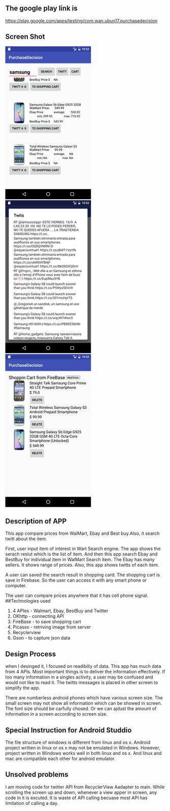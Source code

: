 ## The google play link is 
https://play.google.com/apps/testing/com.wan.ubun17.purchasedecision

## Screen Shot
![serach image](./image/search_resize1.png)
![serach image](./image/twitt_resize.png)
![serach image](./image/cart_resize.png)

## Description of APP
This app compare prices from WalMart, Ebay and Best buy.Also, it search twitt about the item.

First, user input item of interest in Wart Search engine. The app shows the serach reslut which
is the list of item. And then this app search Ebay and BestBuy for individual item in WalMart Search item. The Ebay has many sellers. It shows range of prices. Also, this app shows twitts of each item.

A user can saved the search result in shopping card. The shopping cart is save in Firebase.
So the user can access it with any smart phone or computer.

The user can compare prices anywhere that it has cell phone signal.
##Technologies used
1. 4 APIes - Walmart, Ebay, BestBuy and Twitter
2. OKhttp - connecting API
3. FireBase - to save shopping cart
4. Picasso - retriving image from server
5. Recyclerview
6. Gson - to capture json data

## Design Process
when I desinged it, I focused on readibiliy of data. This app has much data from 4 APIs.
Most important things is to deliver the information effectively. If too many information in a singles
activity, a user may be confused and would not like to read it. The twitts messages is placed in other
screen to simplify the app. 

There are numberless android phones which have various screen size. The small screen may not show
all information which can be showed in screen. The font size should be carfully chosed. Or we can 
ajdust the amount of information in a screen according to screen size.

## Special Instruction for Android Studdio
The file structure of windows is different from linux and os x. Android project written in linux or os x
may not be emulated in Windows. However, project written in Windows works well in both linux and os x. And linux and mac are compatible each other for android emulator.

## Unsolved problems
I am moving code for twitter API from RecyclerView Aadapter to main. While scrolling the screen up and down, whenever a view apper in screen, any code in it is excuted. It is waste of API calling becuase most API has limitation of calling a day.


